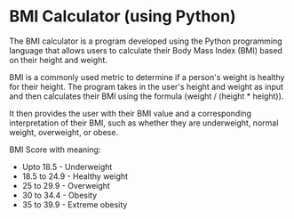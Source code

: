 # BMI Calculator (using Python)

The BMI calculator is a program developed using the Python programming language that allows users to calculate their Body Mass Index (BMI) based on their height and weight. 

BMI is a commonly used metric to determine if a person's weight is healthy for their height. The program takes in the user's height and weight as input and then calculates their BMI using the formula (weight / (height * height)). 

It then provides the user with their BMI value and a corresponding interpretation of their BMI, such as whether they are underweight, normal weight, overweight, or obese.

BMI Score with meaning:
- Upto 18.5 - Underweight
- 18.5 to 24.9 - Healthy weight
- 25 to 29.9 - Overweight
- 30 to 34.4 - Obesity
- 35 to 39.9 - Extreme obesity
